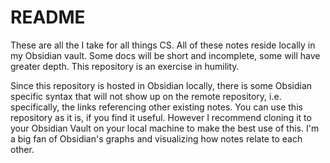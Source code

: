 # README
These are all the I take for all things CS. All of these notes reside locally in my Obsidian vault. 
Some docs will be short and incomplete, some will have greater depth. This repository is an exercise in humility.

Since this repository is hosted in Obsidian locally, there is some Obsidian specific syntax that will not show up on the remote repository, 
i.e. specifically, the links referencing other existing notes. You can use this repository as it is, if you find it useful. However I recommend cloning 
it to your Obsidian Vault on your local machine to make the best use of this. I'm a big fan of Obsidian's graphs and visualizing how notes relate to each other.
